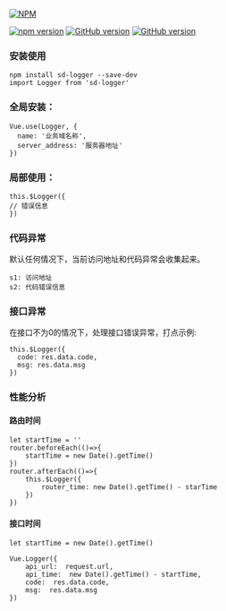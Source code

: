 [![NPM](https://nodei.co/npm/sd-logger.png)](https://nodei.co/npm/sd-logger/)  

[![npm version](https://badge.fury.io/js/sd-logger.svg)](https://badge.fury.io/js/sd-logger)
[![GitHub version](https://badge.fury.io/gh/chanyying%2Fsd-Logger.svg)](https://badge.fury.io/gh/chanyying%2Fsd-Logger)
[![GitHub version](https://img.shields.io/github/issues/chanyying/sd-logger.svg)](https://img.shields.io/github/issues/chanyying/sd-logger.svg)

### 安装使用

    npm install sd-logger --save-dev
    import Logger from 'sd-logger'

### 全局安装：

    Vue.use(Logger, {
      name: '业务域名称',
      server_address: '服务器地址'
    })


### 局部使用：

    this.$Logger({
    // 错误信息
    })
 
### 代码异常

默认任何情况下，当前访问地址和代码异常会收集起来。

    s1: 访问地址
    s2: 代码错误信息

### 接口异常
在接口不为0的情况下，处理接口错误异常，打点示例:

    this.$Logger({
	  code: res.data.code,
	  msg: res.data.msg
    })

### 性能分析
#### 路由时间

	let startTime = ''
	router.beforeEach(()=>{
		startTime = new Date().getTime()
	})
	router.afterEach(()=>{
		this.$Logger({
			router_time: new Date().getTime() - starTime
		})
	})


#### 接口时间

	let startTime = new Date().getTime()
	
    Vue.Logger({
		api_url:  request.url,
	    api_time:  new Date().getTime() - startTime,
	    code:  res.data.code,
		msg:  res.data.msg
    })
